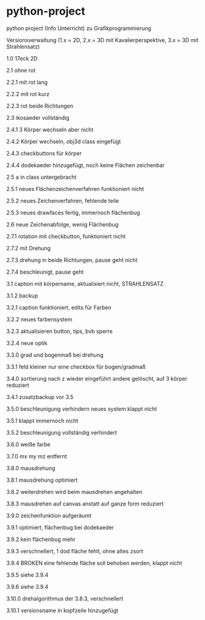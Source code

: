 # python-project
python project (Info Unterricht) zu Grafikprogrammierung

Versionsverwaltung (1.x = 2D, 2.x = 3D mit Kavalierperspektive, 3.x = 3D mit Strahlensatz)


1.0     17eck 2D

2.1     ohne rot 

2.2.1   mit rot lang 

2.2.2   mit rot kurz 

2.2.3   rot beide Richtungen 

2.3     ikosaeder vollständig 


2.4.1   3 Körper wechseln aber nicht 

2.4.2   Körper wechseln, obj3d class eingefügt 

2.4.3   checkbuttons für körper 

2.4.4   dodekaeder hinzugefügt, noch keine Flächen zeichenbar 

2.5     a in class untergebracht 

2.5.1   neues Flächenzeichenverfahren funktioniert nicht 

2.5.2   neues Zeichenverfahren, fehlende teile 

2.5.3   neues drawfaces fertig, immernoch flächenbug 


2.6     neue Zeichenabfolge, wenig Flächenbug 


2.7.1   rotation mit checkbutton, funktioniert nicht 


2.7.2   mit Drehung 

2.7.3   drehung in beide Richtungen, pause geht nicht 

2.7.4   beschleunigt, pause geht 



3.1     caption mit körpername, aktualisiert nicht, STRAHLENSATZ 

3.1.2   backup 

3.2.1   caption funktioniert, edits für Farben 

3.2.2   neues farbensystem 

3.2.3   aktualisieren button, tips, bvb sperre 

3.2.4   neue optik 

3.3.0   grad und bogenmaß bei drehung 

3.3.1   feld kleiner nur eine checkbox für bogen/gradmaß 

3.4.0   sortierung nach z wieder eingeführt andere gelöscht, auf 3 körper reduziert 

3.4.1   zusatzbackup vor 3.5   

3.5.0   beschleunigung verhindern neues system klappt nicht 

3.5.1   klappt immernoch nicht 

3.5.2   beschleunigung vollständig verhindert 

3.6.0   weiße farbe 

3.7.0   mx my mz entfernt 

3.8.0   mausdrehung 

3.8.1   mausdrehung optimiert 

3.8.2   weiterdrehen wird beim mausdrehen angehalten 

3.8.3   mausdrehen auf canvas anstatt auf ganze form reduziert 

3.9.0   zeichenfunktion aufgeräumt 

3.9.1   optimiert, flächenbug bei dodekaeder 

3.9.2   kein flächenbug mehr 

3.9.3   verschnellert, 1 dod fläche fehlt, ohne altes zsort 

3.9.4   BROKEN eine fehlende fläche soll behoben werden, klappt nicht 

3.9.5   siehe 3.9.4

3.9.6   siehe 3.9.4

3.10.0  drehalgorithmus der 3.8.3, verschnellert 

3.10.1  versionsname in kopfzeile hinzugefügt 

